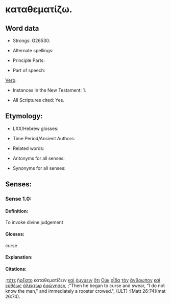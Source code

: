 # καταθεματίζω.

<!-- Status: S2=Needs2ndReview -->
<!-- Lexica used for edits: BDAG, FFM, LN, BN, A-S -->

## Word data

* Strongs: G26530.


* Alternate spellings:

* Principle Parts: 

* Part of speech: 

[Verb](http://ugg.readthedocs.io/en/latest/verb.html).

* Instances in the New Testament: 1.

* All Scriptures cited: Yes.

## Etymology: 

* LXX/Hebrew glosses: 

* Time Period/Ancient Authors: 

* Related words: 

* Antonyms for all senses:

* Synonyms for all senses: 

## Senses:

### Sense 1.0:

#### Definition: 

To invoke divine judgement

#### Glosses:

curse

#### Explanation:

#### Citations:

;[τότε](../G51190/01.md) [ἤρξατο](../G99999/01.md) καταθεματίζειν [καὶ](../G25320/01.md) [ὀμνύειν](../G36600/01.md) [ὅτι](../G37540/01.md) [Οὐκ](../G37560/01.md) [οἶδα](../G99999/01.md) [τὸν](../G35880/01.md) [ἄνθρωπον](../G04440/01.md) [καὶ](../G25320/01.md) [εὐθέως](../G21120/01.md) [ἀλέκτωρ](../G02200/01.md) [ἐφώνησεν](../G54550/01.md), 
;"Then he began to curse and swear, "I do not know the man," and immediately a rooster crowed.",  (ULT)
:[Matt 26:74](mat 26:74).
